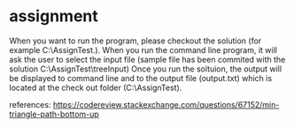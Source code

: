 # assignment

When you want to run the program, please checkout the solution (for example C:\AssignTest.).
When you run the command line program, it will ask the user to select the input file (sample file has been commited with the solution C:\AssignTest\treeInput)
Once you run the soltuion, the output will be displayed to command line and to the output file (output.txt) which is located at the check out folder (C:\AssignTest).

references: https://codereview.stackexchange.com/questions/67152/min-triangle-path-bottom-up
